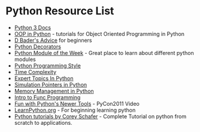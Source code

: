 # Python Resource List 
- [Python 3 Docs](https://docs.python.org/3/)
- [OOP in Python](https://www.youtube.com/playlist?list=PL-osiE80TeTsqhIuOqKhwlXsIBIdSeYtc) - tutorials for Object Oriented Programming in Python
- [D Bader's Advice](https://dbader.org/blog/python-projects-inspiration) for beginners
- [Python Decorators](https://blog.apcelent.com/python-decorator-tutorial-with-example.html)
- [Python Module of the Week](https://pymotw.com/3/) - Great place to learn about different python modules
- [Python Programming Style](https://docs.python-guide.org/writing/style/)
- [Time Complexity](https://wiki.python.org/moin/TimeComplexity)
- [Expert Topics In Python](https://www.youtube.com/watch?v=7lmCu8wz8ro)
- [Simulation Pointers in Python](https://realpython.com/pointers-in-python/#simulating-pointers-in-python)
- [Memory Management in Python](https://realpython.com/python-memory-management/)
- [Intro to Func Programming](https://codewords.recurse.com/issues/one/an-introduction-to-functional-programming)
- [Fun with Python's Newer Tools](https://archive.org/details/pyvideo_367___fun-with-python-s-newer-tools) - PyCon2011 Video
- [LearnPython.org](https://www.learnpython.org/) - For beginning learning python
- [Python tutorials by Corey Schafer](https://www.youtube.com/playlist?list=PL-osiE80TeTt2d9bfVyTiXJA-UTHn6WwU) - Complete Tutorial on python from scratch to applications.
